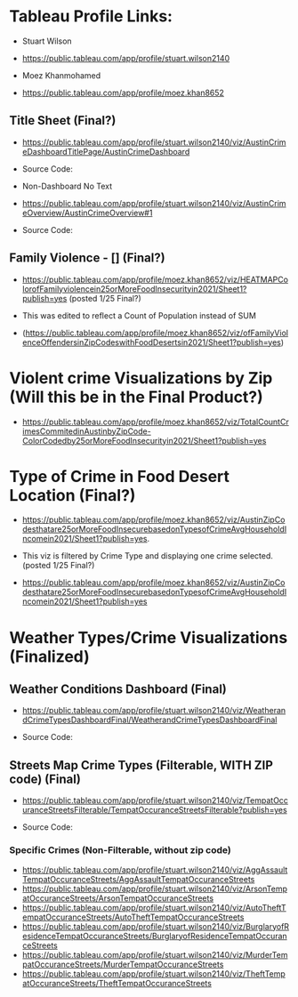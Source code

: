 # Tableau Profile Links:

- Stuart Wilson
- https://public.tableau.com/app/profile/stuart.wilson2140

- Moez Khanmohamed
- https://public.tableau.com/app/profile/moez.khan8652

## Title Sheet (Final?)
- https://public.tableau.com/app/profile/stuart.wilson2140/viz/AustinCrimeDashboardTitlePage/AustinCrimeDashboard

- Source Code: <div class='tableauPlaceholder' id='viz1643162488485' style='position: relative'><object class='tableauViz'  style='display:none;'><param name='host_url' value='https%3A%2F%2Fpublic.tableau.com%2F' /> <param name='embed_code_version' value='3' /> <param name='site_root' value='' /><param name='name' value='AustinCrimeDashboardTitlePage&#47;AustinCrimeDashboard' /><param name='tabs' value='no' /><param name='toolbar' value='yes' /><param name='animate_transition' value='yes' /><param name='display_static_image' value='yes' /><param name='display_spinner' value='yes' /><param name='display_overlay' value='yes' /><param name='display_count' value='yes' /><param name='language' value='en-US' /></object></div>                <script type='text/javascript'>                    var divElement = document.getElementById('viz1643162488485');                    var vizElement = divElement.getElementsByTagName('object')[0];                    if ( divElement.offsetWidth > 800 ) { vizElement.style.minWidth='420px';vizElement.style.maxWidth='650px';vizElement.style.width='100%';vizElement.style.minHeight='587px';vizElement.style.maxHeight='887px';vizElement.style.height=(divElement.offsetWidth*0.75)+'px';} else if ( divElement.offsetWidth > 500 ) { vizElement.style.minWidth='420px';vizElement.style.maxWidth='650px';vizElement.style.width='100%';vizElement.style.minHeight='587px';vizElement.style.maxHeight='887px';vizElement.style.height=(divElement.offsetWidth*0.75)+'px';} else { vizElement.style.width='100%';vizElement.style.height='727px';}                     var scriptElement = document.createElement('script');                    scriptElement.src = 'https://public.tableau.com/javascripts/api/viz_v1.js';                    vizElement.parentNode.insertBefore(scriptElement, vizElement);                </script>

- Non-Dashboard No Text
- https://public.tableau.com/app/profile/stuart.wilson2140/viz/AustinCrimeOverview/AustinCrimeOverview#1

- Source Code: <div class='tableauPlaceholder' id='viz1643164048833' style='position: relative'><object class='tableauViz'  style='display:none;'><param name='host_url' value='https%3A%2F%2Fpublic.tableau.com%2F' /> <param name='embed_code_version' value='3' /> <param name='site_root' value='' /><param name='name' value='AustinCrimeOverview&#47;AustinCrimeOverview' /><param name='tabs' value='no' /><param name='toolbar' value='yes' /><param name='animate_transition' value='yes' /><param name='display_static_image' value='yes' /><param name='display_spinner' value='yes' /><param name='display_overlay' value='yes' /><param name='display_count' value='yes' /><param name='language' value='en-US' /></object></div>                <script type='text/javascript'>                    var divElement = document.getElementById('viz1643164048833');                    var vizElement = divElement.getElementsByTagName('object')[0];                    vizElement.style.width='100%';vizElement.style.height=(divElement.offsetWidth*0.75)+'px';                    var scriptElement = document.createElement('script');                    scriptElement.src = 'https://public.tableau.com/javascripts/api/viz_v1.js';                    vizElement.parentNode.insertBefore(scriptElement, vizElement);                </script>

## Family Violence - [] (Final?)

- https://public.tableau.com/app/profile/moez.khan8652/viz/HEATMAPColorofFamilyviolencein25orMoreFoodInsecurityin2021/Sheet1?publish=yes (posted 1/25 Final?)
- This was edited to reflect a Count of Population instead of SUM

- (https://public.tableau.com/app/profile/moez.khan8652/viz/ofFamilyViolenceOffendersinZipCodeswithFoodDesertsin2021/Sheet1?publish=yes)
    
# Violent crime Visualizations by Zip (Will this be in the Final Product?)

- https://public.tableau.com/app/profile/moez.khan8652/viz/TotalCountCrimesCommitedinAustinbyZipCode-ColorCodedby25orMoreFoodInsecurityin2021/Sheet1?publish=yes

# Type of Crime in Food Desert Location (Final?)

- https://public.tableau.com/app/profile/moez.khan8652/viz/AustinZipCodesthatare25orMoreFoodInsecurebasedonTypesofCrimeAvgHouseholdIncomein2021/Sheet1?publish=yes. 
- This viz is filtered by Crime Type and displaying one crime selected. (posted 1/25 Final?)

- https://public.tableau.com/app/profile/moez.khan8652/viz/AustinZipCodesthatare25orMoreFoodInsecurebasedonTypesofCrimeAvgHouseholdIncomein2021/Sheet1?publish=yes

# Weather Types/Crime Visualizations (Finalized)

## Weather Conditions Dashboard (Final)

- https://public.tableau.com/app/profile/stuart.wilson2140/viz/WeatherandCrimeTypesDashboardFinal/WeatherandCrimeTypesDashboardFinal

- Source Code: <div class='tableauPlaceholder' id='viz1643164099103' style='position: relative'><object class='tableauViz'  style='display:none;'><param name='host_url' value='https%3A%2F%2Fpublic.tableau.com%2F' /> <param name='embed_code_version' value='3' /> <param name='site_root' value='' /><param name='name' value='WeatherandCrimeTypesDashboardFinal&#47;WeatherandCrimeTypesDashboardFinal' /><param name='tabs' value='no' /><param name='toolbar' value='yes' /><param name='animate_transition' value='yes' /><param name='display_static_image' value='yes' /><param name='display_spinner' value='yes' /><param name='display_overlay' value='yes' /><param name='display_count' value='yes' /><param name='language' value='en-US' /></object></div>                <script type='text/javascript'>                    var divElement = document.getElementById('viz1643164099103');                    var vizElement = divElement.getElementsByTagName('object')[0];                    if ( divElement.offsetWidth > 800 ) { vizElement.style.width='100%';vizElement.style.height='1107px';} else if ( divElement.offsetWidth > 500 ) { vizElement.style.minWidth='420px';vizElement.style.maxWidth='650px';vizElement.style.width='100%';vizElement.style.minHeight='587px';vizElement.style.maxHeight='887px';vizElement.style.height=(divElement.offsetWidth*0.75)+'px';} else { vizElement.style.minWidth='420px';vizElement.style.maxWidth='650px';vizElement.style.width='100%';vizElement.style.minHeight='587px';vizElement.style.maxHeight='887px';vizElement.style.height=(divElement.offsetWidth*1.77)+'px';}                     var scriptElement = document.createElement('script');                    scriptElement.src = 'https://public.tableau.com/javascripts/api/viz_v1.js';                    vizElement.parentNode.insertBefore(scriptElement, vizElement);                </script>

## Streets Map Crime Types (Filterable, WITH ZIP code) (Final)

- https://public.tableau.com/app/profile/stuart.wilson2140/viz/TempatOccuranceStreetsFilterable/TempatOccuranceStreetsFilterable?publish=yes

- Source Code: <div class='tableauPlaceholder' id='viz1643164136328' style='position: relative'><object class='tableauViz'  style='display:none;'><param name='host_url' value='https%3A%2F%2Fpublic.tableau.com%2F' /> <param name='embed_code_version' value='3' /> <param name='site_root' value='' /><param name='name' value='TempatOccuranceStreetsFilterable&#47;TempatOccuranceStreetsFilterable' /><param name='tabs' value='no' /><param name='toolbar' value='yes' /><param name='animate_transition' value='yes' /><param name='display_static_image' value='yes' /><param name='display_spinner' value='yes' /><param name='display_overlay' value='yes' /><param name='display_count' value='yes' /><param name='language' value='en-US' /></object></div>                <script type='text/javascript'>                    var divElement = document.getElementById('viz1643164136328');                    var vizElement = divElement.getElementsByTagName('object')[0];                    vizElement.style.width='100%';vizElement.style.height=(divElement.offsetWidth*0.75)+'px';                    var scriptElement = document.createElement('script');                    scriptElement.src = 'https://public.tableau.com/javascripts/api/viz_v1.js';                    vizElement.parentNode.insertBefore(scriptElement, vizElement);                </script>

### Specific Crimes (Non-Filterable, without zip code)
- https://public.tableau.com/app/profile/stuart.wilson2140/viz/AggAssaultTempatOccuranceStreets/AggAssaultTempatOccuranceStreets
- https://public.tableau.com/app/profile/stuart.wilson2140/viz/ArsonTempatOccuranceStreets/ArsonTempatOccuranceStreets
- https://public.tableau.com/app/profile/stuart.wilson2140/viz/AutoTheftTempatOccuranceStreets/AutoTheftTempatOccuranceStreets
- https://public.tableau.com/app/profile/stuart.wilson2140/viz/BurglaryofResidenceTempatOccuranceStreets/BurglaryofResidenceTempatOccuranceStreets
- https://public.tableau.com/app/profile/stuart.wilson2140/viz/MurderTempatOccuranceStreets/MurderTempatOccuranceStreets
- https://public.tableau.com/app/profile/stuart.wilson2140/viz/TheftTempatOccuranceStreets/TheftTempatOccuranceStreets

